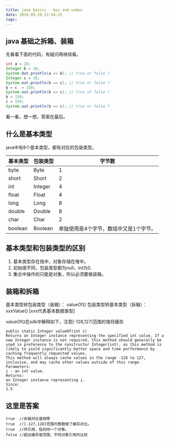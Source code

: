 ```yaml
---
title: java basics - box and unbox
date: 2019-09-20 22:54:25
tags:
---
```


## java 基础之拆箱、装箱

先看看下面的代码，有疑问再继续看。

```java
int a = 10;
Integer b = 10;
System.Out.println(a == b); // true or false ?
Integer c = 10;
System.out.println(b == c); // true or false ?
b = c  = 150;
System.out.println(b == c); // true of false ?
b = 150;
c = 150;
System.out.println(b == c); // true or false ?
```

看一看，想一想，答案在最后。

## 什么是基本类型

java中有8个基本类型，都有对应的包装类型。

| 基本类型 | 包装类型 | 字节数 |
|---|---|---|
|byte| Byte | 1|
|short | Short | 2|
|int | Integer| 4|
|float| Float| 4|
|long | Long| 8|
|double| Double| 8|
|char| Char | 2|
|boolean| Boolean | 单独使用是4个字节，数组中又是1个字节。|

## 基本类型和包装类型的区别

1. 基本类型存在栈中，对象存储在堆中。
2. 初始值不同，包装类型都为null，int为0.
3. 集合中操作的只能是对象，所以必须要做装箱。

## 装箱和拆箱

基本类型转包装类型（装箱）： valueOf()
包装类型转基本类型（拆箱）： xxxValue() [xxx代表基本数据类型]

valueOf()在sdk中解释如下，注意[-128,127]范围的值将缓存

```
public static Integer valueOf(int i)
Returns an Integer instance representing the specified int value. If a new Integer instance is not required, this method should generally be used in preference to the constructor Integer(int), as this method is likely to yield significantly better space and time performance by caching frequently requested values. 
This method will always cache values in the range -128 to 127, inclusive, and may cache other values outside of this range.
Parameters:
i - an int value.
Returns:
an Integer instance representing i.
Since:
1.5
```






## 这里是答案

```
true  //拆箱对比值相等
true  //[-127,128]范围内整数做了缓存对比。
true  //传引用，指向同一个对象。
false //超出缓存值范围，不同对象引用的比较
```
